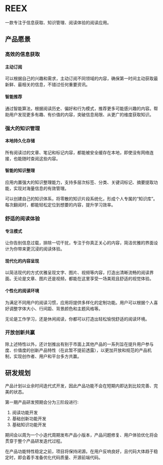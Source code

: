# REEX

一款专注于信息获取、知识管理、阅读体验的阅读应用。

## 产品愿景

### 高效的信息获取

#### 主动订阅

可以根据自己的兴趣和需求，主动订阅不同领域的内容，确保第一时间主动获取最新鲜、最相关的信息，不错过任何重要资讯。

#### 智能推荐

通过智能算法，根据阅读历史、偏好和行为模式，推荐更多可能感兴趣的内容。帮助用户发现更多有趣、有价值的内容，突破信息局限、从更广的维度获取知识。

### 强大的知识管理

#### 本地持久化存储

所有阅读过的文章、笔记和标记内容，都能被安全缓存在本地，即使没有网络连接，也能随时查阅这些内容。

#### 智能的知识整理

应用内置强大的知识整理能力，支持多层次标签、分类、关键词标记、摘要提取功能，实现对海量信息的有效管理。

可以创建自己的知识体系，将零散的知识片段系统化，形成个人专属的“知识库”。每次翻阅时，都能轻松定位到想要的内容，提升学习效率。

### 舒适的阅读体验

#### 专注模式

让你告别信息过载，排除一切干扰，专注于你真正关心的内容，简洁优雅的界面设计为你带来更沉浸的阅读体验。

#### 现代化的内容呈现

以简洁现代的方式优雅呈现文字、图片、视频等内容，打造出清晰流畅的阅读界面。无论是文章、图片还是视频，都能在这里享受一场美观且舒适的视觉体验。

#### 个性化的阅读环境

为满足不同用户的阅读习惯，应用将提供多样化的定制功能。用户可以根据个人喜好调整字体大小、行间距、背景颜色和主题风格等。

无论是工作学习，还是休闲阅读，你都可以打造出轻松愉悦舒适的阅读环境。

### 开放创新共赢

除上述特性以外，还计划推出有别于市面上其他产品的一系列旨在提升用户参与度、价值度的创新产品特性（在此暂不提前透露），以更加开放和规范的产品机制，实现创作者、用户和平台多方共赢。

## 研发规划

产品计划以业余时间迭代式开发，因此产品功能不会在短期内即达到比较完善、完美的状态。

第一期产品研发预期会分为三阶段进行:

1. 阅读功能开发
2. 基础创新功能开发
3. 基础知识功能开发

期间会以周为一个小迭代周期发布产品小版本，产品问题修复、用户体验优化将会贯穿于整个产品研发迭代过程。

在产品功能特性稳定之前，项目将保持闭源。在用户反响良好，且代码大体趋于稳定时，即会着手准备优化代码质量、开源前端代码。



